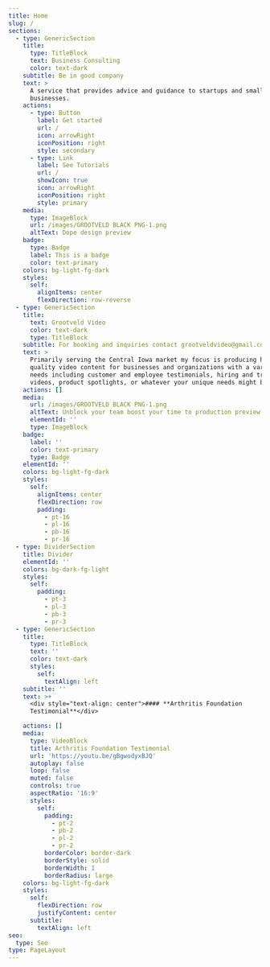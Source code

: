 ```yaml
---
title: Home
slug: /
sections:
  - type: GenericSection
    title:
      type: TitleBlock
      text: Business Consulting
      color: text-dark
    subtitle: Be in good company
    text: >
      A service that provides advice and guidance to startups and small
      businesses.
    actions:
      - type: Button
        label: Get started
        url: /
        icon: arrowRight
        iconPosition: right
        style: secondary
      - type: Link
        label: See Tutorials
        url: /
        showIcon: true
        icon: arrowRight
        iconPosition: right
        style: primary
    media:
      type: ImageBlock
      url: /images/GROOTVELD BLACK PNG-1.png
      altText: Dope design preview
    badge:
      type: Badge
      label: This is a badge
      color: text-primary
    colors: bg-light-fg-dark
    styles:
      self:
        alignItems: center
        flexDirection: row-reverse
  - type: GenericSection
    title:
      text: Grootveld Video
      color: text-dark
      type: TitleBlock
    subtitle: For booking and inquiries contact grootveldvideo@gmail.com
    text: >
      Primarily serving the Central Iowa market my focus is producing high
      quality video content for businesses and organizations with a variety of
      needs including customer and employee testimonials, hiring and training
      videos, product spotlights, or whatever your unique needs might be.
    actions: []
    media:
      url: /images/GROOTVELD BLACK PNG-1.png
      altText: Unblock your team boost your time to production preview
      elementId: ''
      type: ImageBlock
    badge:
      label: ''
      color: text-primary
      type: Badge
    elementId: ''
    colors: bg-light-fg-dark
    styles:
      self:
        alignItems: center
        flexDirection: row
        padding:
          - pt-16
          - pl-16
          - pb-16
          - pr-16
  - type: DividerSection
    title: Divider
    elementId: ''
    colors: bg-dark-fg-light
    styles:
      self:
        padding:
          - pt-3
          - pl-3
          - pb-3
          - pr-3
  - type: GenericSection
    title:
      type: TitleBlock
      text: ''
      color: text-dark
      styles:
        self:
          textAlign: left
    subtitle: ''
    text: >+
      <div style="text-align: center">#### **Arthritis Foundation
      Testimonial**</div>

    actions: []
    media:
      type: VideoBlock
      title: Arthritis Foundation Testimonial
      url: 'https://youtu.be/gBgwodyxBJQ'
      autoplay: false
      loop: false
      muted: false
      controls: true
      aspectRatio: '16:9'
      styles:
        self:
          padding:
            - pt-2
            - pb-2
            - pl-2
            - pr-2
          borderColor: border-dark
          borderStyle: solid
          borderWidth: 1
          borderRadius: large
    colors: bg-light-fg-dark
    styles:
      self:
        flexDirection: row
        justifyContent: center
      subtitle:
        textAlign: left
seo:
  type: Seo
type: PageLayout
---
```

